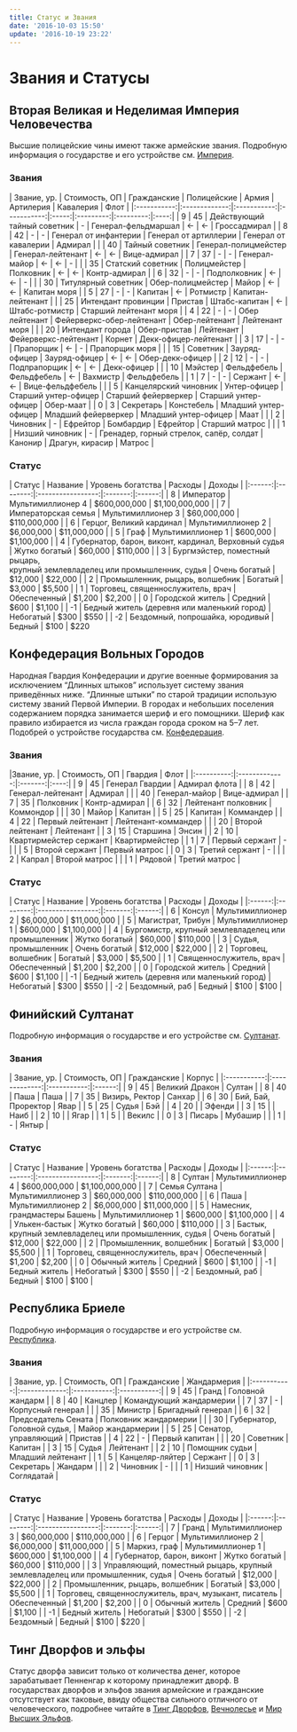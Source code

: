 ```yaml
---
title: Статус и Звания
date: '2016-10-03 15:50'
update: '2016-10-19 23:22'
---
```


# Звания и Статусы

## Вторая Великая и Неделимая Империя Человечества

Высшие полицейские чины имеют также армейские звания. Подробную информация о государстве и его устройстве см. [Империя](https://github.com/mairc/sardinka.gitbook/tree/4818ff34d889898d38ecf685433243e5ad77284b/wiki/empire/README.md).

### Звания

 \| Звание, ур. \| Стоимость, ОП \| Гражданские \| Полицейские \| Армия \| Артилерия \| Кавалерия \| Флот \| \|:-----------:\|:-------------:\|:-----------:\|:-----------:\|:-----:\|:---------:\|:---------:\|:----:\| \| 9 \| 45 \| Действующий тайный советник \| - \| Генерал-фельдмаршал \| ← \| ← \| Гроссадмирал \| \| 8 \| 42 \| - \| - \| Генерал от инфантерии \| Генерал от артиллерии \| Генерал от кавалерии \| Адмирал \| \| \| 40 \| Тайный советник \| Генерал-полицмейстер \| Генерал-лейтенант \| ← \| ← \| Вице-адмирал \| \| 7 \| 37 \| - \| - \| Генерал-майор \| ← \| ← \| - \| \| \| 35 \| Статский советник \| Полицмейстер \| Полковник \| ← \| ← \| Контр-адмирал \| \| 6 \| 32 \| - \| - \| Подполковник \| ← \| ← \| - \| \| \| 30 \| Титулярный советник \| Обер-полицмейстер \| Майор \| ← \| ← \| Капитан моря \| \| 5 \| 27 \| - \| - \| Капитан \| ← \| Ротмистр \| Капитан-лейтенант \| \| \| 25 \| Интендант провинции \| Пристав \| Штабс-капитан \| ← \| Штабс-ротмистр \| Старший лейтенант моря \| \| 4 \| 22 \| - \| - \| Обер лейтенант \| Фейерверкс-обер-лейтенант \| Обер-лейтенант \| Лейтенант моря \| \| \| 20 \| Интендант города \| Обер-пристав \| Лейтенант \| Фейерверкс-лейтенант \| Корнет \| Декк-офицер-лейтенант \| \| 3 \| 17 \| - \| - \| Прапорщик \| ← \| - \| Прапорщик моря \| \| \| 15 \| Советник \| Зауряд-офицер \| Зауряд-офицер \| ← \| ← \| Обер-декк-офицер \| \| 2 \| 12 \| - \| - \| Подпрапорщик \| ← \| ← \| Декк-офицер \| \| \| 10 \| Мэйстер \| Фельдфебель \| Фельдфебель \| ← \| Вахмистр \| Фельдфебель \| \| 1 \| 7 \| - \| - \| Сержант \| ← \| ← \| Вице-фельдфебель \| \| \| 5 \| Канцелярский чиновник \| Унтер-офицер \| Старший унтер-офицер \| Старший фейерверкер \| Старший унтер-офицер \| Обер-маат \| \| 0 \| 3 \| Секретарь \| Констебель \| Младший унтер-офицер \| Младший фейерверкер \| Младший унтер-офицер \| Маат \| \| \| 2 \| Чиновник \| - \| Ефрейтор \| Бомбардир \| Ефрейтор \| Старший матрос \| \| \| 1 \| Низший чиновник \| - \| Гренадер, горный стрелок, сапёр, солдат \| Канонир \| Драгун, кирасир \| Матрос \|

### Статус

 \| Статус \| Название \| Уровень богатства \| Расходы \| Доходы \| \|:------:\|:--------:\|:-----------------:\|:-------:\|:------:\| \| 8 \| Император \| Мультимиллионер 4 \| $600,000,000 \| $1,100,000,000 \| \| 7 \| Императорская семья \| Мультимиллионер 3 \| $60,000,000 \| $110,000,000 \| \| 6 \| Герцог, Великий кардинал \| Мультимиллионер 2 \| $6,000,000 \| $11,000,000 \| \| 5 \| Граф \| Мультимиллионер 1 \| $600,000 \| $1,100,000 \| \| 4 \| Губернатор, барон, виконт, кардинал, Верховный судья \| Жутко богатый \| $60,000 \| $110,000 \| \| 3 \| Бургмэйстер, поместный рыцарь,  
 крупный землевладелец или промышленник, судья \| Очень богатый \| $12,000 \| $22,000 \| \| 2 \| Промышленник, рыцарь, волшебник \| Богатый \| $3,000 \| $5,500 \| \| 1 \| Торговец, священнослужитель, врач \| Обеспеченный \| $1,200 \| $2,200 \| \| 0 \| Городской житель \| Средний \| $600 \| $1,100 \| \| -1 \| Бедный житель \(деревня или маленький город\) \| Небогатый \| $300 \| $550 \| \| -2 \| Бездомный, попрошайка, юродивый \| Бедный \| $100 \| $220

## Конфедерация Вольных Городов

Народная Гвардия Конфедерации и другие военные формирования за исключением “Длинных штыков” использует систему звания приведённых ниже. “Длинные штыки” по старой традиции использую систему званий Первой Империи. В городах и небольших поселения содержанием порядка занимается шериф и его помощники. Шериф как правило избирается из числа граждан города сроком на 5–7 лет. Подобрей о устройстве государства см. [Конфедерация](https://github.com/mairc/sardinka.gitbook/tree/4818ff34d889898d38ecf685433243e5ad77284b/wiki/country/confederation/README.md).

### Звания

 \|Звание, ур. \| Стоимость, ОП \| Гвардия \| Флот \| \|:----------:\|:-------------:\|:-------:\|:----:\| \| 9 \| 45 \| Генерал Гвардии \| Адмирал флота \| \| 8 \| 42 \| Генерал-лейтенант \| Адмирал \| \| \| 40 \| Генерал-майор \| Вице-адмирал \| \| 7 \| 35 \| Полковник \| Контр-адмирал \| \| 6 \| 32 \| Лейтенант полковник \| Коммондор \| \| \| 30 \| Майор \| Капитан \| \| 5 \| 25 \| Капитан \| Коммандер \| \| 4 \| 22 \| Первый лейтенант \| Лейтенант-коммандер \| \| \| 20 \| Второй лейтенант \| Лейтенант \| \| 3 \| 15 \| Старшина \| Энсин \| \| 2 \| 10 \| Квартирмейстер сержант \| Квартирмейстер \| \| 1 \| 7 \| Первый сержант \| - \| \| \| 5 \| Второй сержант \| Первый матрос \| \| 0 \| 3 \| Третий сержант \| - \| \| \| 2 \| Капрал \| Второй матрос \| \| \| 1 \| Рядовой \| Третий матрос \|

### Статус

 \| Статус \| Название \| Уровень богатства \| Расходы \| Доходы \| \|:------:\|:--------:\|:-----------------:\|:-------:\|:------:\| \| 6 \| Консул \| Мультимиллионер 2 \| $6,000,000 \| $11,000,000 \| \| 5 \| Магистрат, Трибун \| Мультимиллионер 1 \| $600,000 \| $1,100,000 \| \| 4 \| Бургомистр, крупный землевладелец или промышленник \| Жутко богатый \| $60,000 \| $110,000 \| \| 3 \| Судья, промышленник \| Очень богатый \| $12,000 \| $22,000 \| \| 2 \| Торговец, волшебник \| Богатый \| $3,000 \| $5,500 \| \| 1 \| Священнослужитель, врач \| Обеспеченный \| $1,200 \| $2,200 \| \| 0 \| Городской житель \| Средний \| $600 \| $1,100 \| \| -1 \| Бедный житель \(деревня или маленький город\) \| Небогатый \| $300 \| $550 \| \| -2 \| Бездомный, раб \| Бедный \| $100 \| $100 \|

## Финийский Султанат

Подробную информация о государстве и его устройстве см. [Султанат](https://github.com/mairc/sardinka.gitbook/tree/4818ff34d889898d38ecf685433243e5ad77284b/wiki/sultanate/README.md).

### Звания

 \| Звание, ур. \| Стоимость, ОП \| Гражданские \| Корпус \| \|:-----------:\|:-------------:\|:-----------:\|:------:\| \| 9 \| 45 \| Великий Дракон \| Султан \| \| 8 \| 40 \| Паша \| Паша \| \| 7 \| 35 \| Визирь, Ректор \| Санхар \| \| 6 \| 30 \| Бий, Бай, Проректор \| Явар \| \| 5 \| 25 \| Судья \| Бэй \| \| 4 \| 20 \| \| Эфенди \| \| 3 \| 15 \| \| Наиб \| \| 2 \| 10 \| \| Ягар \| \| 1 \| 5 \| \| Векилс \| \| 0 \| 3 \| Писарь \| Мубашир \| \| \| 1 \| - \| Янтыр \|

### Статус

 \| Статус \| Название \| Уровень богатства \| Расходы \| Доходы \| \|:------:\|:--------:\|:-----------------:\|:-------:\|:------:\| \| 8 \| Султан \| Мультимиллионер 4 \| $600,000,000 \| $1,100,000,000 \| \| 7 \| Семья Султана \| Мультимиллионер 3 \| $60,000,000 \| $110,000,000 \| \| 6 \| Паша \| Мультимиллионер 2 \| $6,000,000 \| $11,000,000 \| \| 5 \| Намесник, грандмастеры Башень \| Мультимиллионер 1 \| $600,000 \| $1,100,000 \| \| 4 \| Улькен-бастык \| Жутко богатый \| $60,000 \| $110,000 \| \| 3 \| Бастык, крупный землевладелец или промышленник, судья \| Очень богатый \| $12,000 \| $22,000 \| \| 2 \| Промышленник, волшебник \| Богатый \| $3,000 \| $5,500 \| \| 1 \| Торговец, священнослужитель, врач \| Обеспеченный \| $1,200 \| $2,200 \| \| 0 \| Обычный житель \| Средний \| $600 \| $1,100 \| \| -1 \| Бедный житель \| Небогатый \| $300 \| $550 \| \| -2 \| Бездомный, раб \| Бедный \| $100 \| $100 \|

## Республика Бриеле

Подробную информация о государстве и его устройстве см. [Республика](https://github.com/mairc/sardinka.gitbook/tree/4818ff34d889898d38ecf685433243e5ad77284b/wiki/country/republic/README.md).

### Звания

 \| Звание, ур. \| Стоимость, ОП \| Гражданские \| Жандармерия \| \|:-----------:\|:-------------:\|:-----------:\|:-----------:\| \| 9 \| 45 \| Гранд \| Головной жандарм \| \| 8 \| 40 \| Канцлер \| Командующий жандармерии \| \| 7 \| 37 \| - \| Корпусный генерал \| \| \| 35 \| Министр \| Бригадный генерал \| \| 6 \| 32 \| Председатель Сената \| Полковник жандармерии \| \| \| 30 \| Губернатор, Головной судья, \| Майор жандармерии \| \| 5 \| 25 \| Сенатор, управляющий \| Пристав \| \| 4 \| 22 \| - \| Первый капитан \| \| \| 20 \| Советник \| Капитан \| \| 3 \| 15 \| Судья \| Лейтенант \| \| 2 \| 10 \| Помощник судьи \| Младший лейтенант \| \| 1 \| 5 \| Канцеляр-ляйтер \| Сержант \| \| 0 \| 3 \| Секретарь \| Жандарм \| \| \| 2 \| Чиновник \| - \| \| \| 1 \| Низший чиновник \| Соглядатай \|

### Статус

 \| Статус \| Название \| Уровень богатства \| Расходы \| Доходы \| \|:------:\|:--------:\|:-----------------:\|:-------:\|:------:\| \| 7 \| Гранд \| Мультимиллионер 3 \| $60,000,000 \| $110,000,000 \| \| 6 \| Герцог \| Мультимиллионер 2 \| $6,000,000 \| $11,000,000 \| \| 5 \| Маркиз, граф \| Мультимиллионер 1 \| $600,000 \| $1,100,000 \| \| 4 \| Губернатор, барон, виконт \| Жутко богатый \| $60,000 \| $110,000 \| \| 3 \| Управляющий, поместный рыцарь, крупный землевладелец или промышленник, судья \| Очень богатый \| $12,000 \| $22,000 \| \| 2 \| Промышленник, рыцарь, волшебник \| Богатый \| $3,000 \| $5,500 \| \| 1 \| Торговец, священнослужитель, врач, музыкант, писатель \| Обеспеченный \| $1,200 \| $2,200 \| \| 0 \| Обычный житель \| Средний \| $600 \| $1,100 \| \| -1 \| Бедный житель \| Небогатый \| $300 \| $550 \| \| -2 \| Бездомный \| Бедный \| $100 \| $220 \|

## Тинг Дворфов и эльфы

Статус дворфа зависит только от количества денег, которое зарабатывает Пенненгар к которому принадлежит дворф. В государствах дворфов и эльфов звания армейские и гражданские отсутствует как таковые, ввиду общества сильного отличного от человеческого, подробнее читайте в [Тинг Дворфов](https://github.com/mairc/sardinka.gitbook/tree/4818ff34d889898d38ecf685433243e5ad77284b/wiki/thing/README.md), [Вечнолесье](https://github.com/mairc/sardinka.gitbook/tree/4818ff34d889898d38ecf685433243e5ad77284b/wiki/forest/README.md) и [Мир Высших Эльфов](https://github.com/mairc/sardinka.gitbook/tree/4818ff34d889898d38ecf685433243e5ad77284b/wiki/island/README.md).

